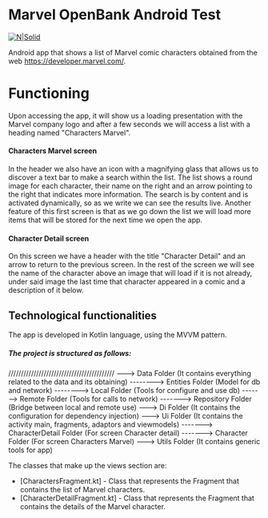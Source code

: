 # Marvel OpenBank Android Test

[![N|Solid](https://upload.wikimedia.org/wikipedia/commons/thumb/0/04/MarvelLogo.svg/800px-MarvelLogo.svg.png)](https://developer.marvel.com/)

Android app that shows a list of Marvel comic characters obtained from the web https://developer.marvel.com/.

# Functioning

Upon accessing the app, it will show us a loading presentation with the Marvel company logo and after a few seconds we will access a list with a heading named "Characters Marvel".

#### Characters Marvel screen

In the header we also have an icon with a magnifying glass that allows us to discover a text bar to make a search within the list.
The list shows a round image for each character, their name on the right and an arrow pointing to the right that indicates more information.
The search is by content and is activated dynamically, so as we write we can see the results live.
Another feature of this first screen is that as we go down the list we will load more items that will be stored for the next time we open the app.

#### Character Detail screen

On this screen we have a header with the title "Character Detail" and an arrow to return to the previous screen. In the rest of the screen we will see the name of the character above an image that will load if it is not already, under said image the last time that character appeared in a comic and a description of it below.

## Technological functionalities

The app is developed in Kotlin language, using the MVVM pattern.

##### The project is structured as follows:
//////////////////////////////////////////
---> Data Folder (It contains everything related to the data and its obtaining)
--------> Entities Folder (Model for db and network)
--------> Local Folder (Tools for configure and use db)
-------> Remote Folder (Tools for calls to network)
-------> Repository Folder (Bridge between local and remote use)
---> Di Folder (It contains the configuration for dependency injection)
---> Ui Folder (It contains the activity main, fragments, adaptors and viewmodels)
-------> CharacterDetail Folder (For screen Character detail)
-------> Character Folder (For screen Characters Marvel)
---> Utils Folder (It contains generic tools for app)


The classes that make up the views section are:

* [CharactersFragment.kt] - Class that represents the Fragment that contains the list of Marvel characters.
* [CharacterDetailFragment.kt] - Class that represents the Fragment that contains the details of the Marvel character.


